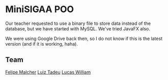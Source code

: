 # MiniSIGAA POO

Our teacher requested to use a binary file to store data instead of the database, but we have started with MySQL.
We've tried JavaFX also.

We were using Google Drive back then, so I do not know if this is the latest version (and if it is working, haha).

## Team

[Felipe Malcher](https://github.com/malchrDev)
[Luiz Tadeu](https://github.com/tadeudiniz)
[Lucas William](https://github.com/lucaswilliameufrasio)

